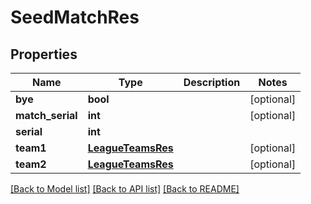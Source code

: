 # SeedMatchRes

## Properties
Name | Type | Description | Notes
------------ | ------------- | ------------- | -------------
**bye** | **bool** |  | [optional] 
**match_serial** | **int** |  | [optional] 
**serial** | **int** |  | 
**team1** | [**LeagueTeamsRes**](LeagueTeamsRes.md) |  | [optional] 
**team2** | [**LeagueTeamsRes**](LeagueTeamsRes.md) |  | [optional] 

[[Back to Model list]](../README.md#documentation-for-models) [[Back to API list]](../README.md#documentation-for-api-endpoints) [[Back to README]](../README.md)

